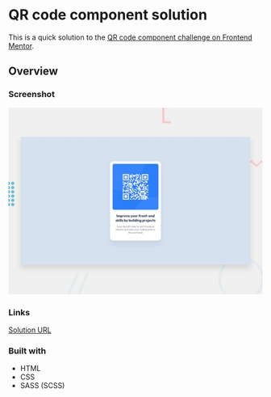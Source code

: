 # QR code component solution

This is a quick solution to the [QR code component challenge on Frontend Mentor](https://www.frontendmentor.io/challenges/qr-code-component-iux_sIO_H). 


## Overview

### Screenshot

![](./design/desktop-preview.jpg)


### Links
[Solution URL](https://qr-code-component-54.netlify.app/)


### Built with

- HTML
- CSS
- SASS (SCSS)

